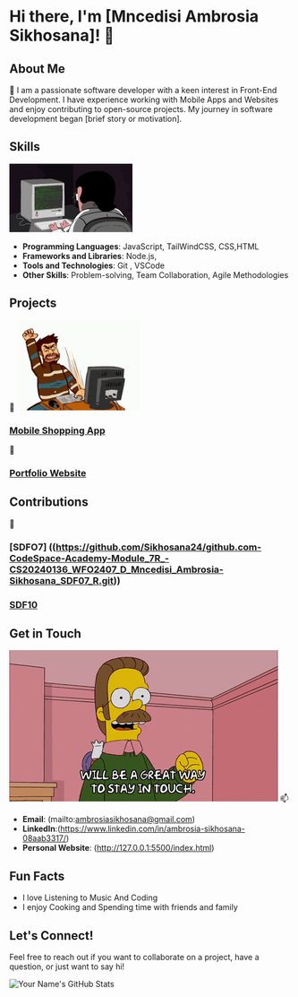 # Hi there, I'm [Mncedisi Ambrosia Sikhosana]! 👋

## About Me
🌱
I am a passionate software developer with a keen interest in Front-End Development. I have experience working with Mobile Apps and Websites and enjoy contributing to open-source projects. My journey in software development began [brief story or motivation].

## Skills
![coding cartoon](coding.gif)
- **Programming Languages**: JavaScript, TailWindCSS, CSS,HTML
- **Frameworks and Libraries**: Node.js, 
- **Tools and Technologies**: Git , VSCode
- **Other Skills**: Problem-solving, Team Collaboration, Agile Methodologies

## Projects
🔭
![destroy mode coding](destroy-code-mad.gif)
### [Mobile Shopping App](https://github.com/Sikhosana24/github.com-CodeSpace-Academy-Module_10R_CS20240136_WFO2407_D_MNCEDISI_AMBROSIA-SIKHOSANA_SDF10_R.git)

👯
### [Portfolio Website](https://github.com/Sikhosana24/github.com-CodeSpace-Academy-Module_7R_-CS20240136_WFO2407_D_Mncedisi_Ambrosia-Sikhosana_SDF07_R.git)


## Contributions
🤝
### [SDFO7] ((https://github.com/Sikhosana24/github.com-CodeSpace-Academy-Module_7R_-CS20240136_WFO2407_D_Mncedisi_Ambrosia-Sikhosana_SDF07_R.git))


### [SDF10](https://github.com/Sikhosana24/github.com-CodeSpace-Academy-Module_10R_CS20240136_WFO2407_D_MNCEDISI_AMBROSIA-SIKHOSANA_SDF10_R.git)


## Get in Touch
![alt= "get in touch"](giphy.gif)
📫 
- **Email**: (mailto:ambrosiasikhosana@gmail.com)
- **LinkedIn**:(https://www.linkedin.com/in/ambrosia-sikhosana-08aab3317/)
- **Personal Website**: (http://127.0.0.1:5500/index.html)

## Fun Facts

- I love Listening to Music And Coding
- I enjoy Cooking and Spending time with friends and family

## Let's Connect!

Feel free to reach out if you want to collaborate on a project, have a question, or just want to say hi!

![Your Name's GitHub Stats](https://github.com/Sikhosana24)
